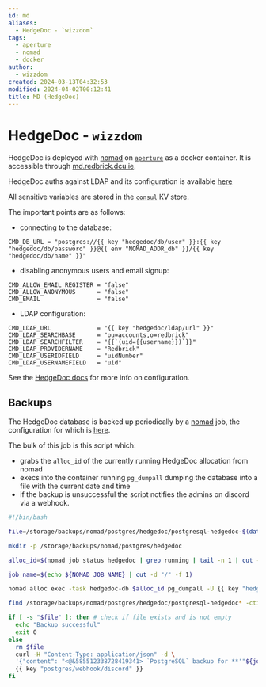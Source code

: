 ```yaml
---
id: md
aliases:
  - HedgeDoc - `wizzdom`
tags:
  - aperture
  - nomad
  - docker
author:
  - wizzdom
created: 2024-03-13T04:32:53
modified: 2024-04-02T00:12:41
title: MD (HedgeDoc)
---
```


# HedgeDoc - `wizzdom`

HedgeDoc is deployed with [nomad](nomad.md) on [`aperture`](../hardware/aperture/index.md) as a docker container. It is accessible through [md.redbrick.dcu.ie](https://md.redbrick.dcu.ie).

HedgeDoc auths against LDAP and its configuration is available [here](https://github.com/redbrick/nomad/blob/master/jobs/services/hedgedoc.hcl)

All sensitive variables are stored in the [`consul`](consul.md) KV store.

The important points are as follows:

- connecting to the database:

```hcl title="Nomad"
CMD_DB_URL = "postgres://{{ key "hedgedoc/db/user" }}:{{ key "hedgedoc/db/password" }}@{{ env "NOMAD_ADDR_db" }}/{{ key "hedgedoc/db/name" }}"
```

- disabling anonymous users and email signup:

```hcl title="Nomad"
CMD_ALLOW_EMAIL_REGISTER = "false"
CMD_ALLOW_ANONYMOUS      = "false"
CMD_EMAIL                = "false"
```

- LDAP configuration:

```hcl title="Nomad"
CMD_LDAP_URL             = "{{ key "hedgedoc/ldap/url" }}"
CMD_LDAP_SEARCHBASE      = "ou=accounts,o=redbrick"
CMD_LDAP_SEARCHFILTER    = "{{`(uid={{username}})`}}"
CMD_LDAP_PROVIDERNAME    = "Redbrick"
CMD_LDAP_USERIDFIELD     = "uidNumber"
CMD_LDAP_USERNAMEFIELD   = "uid"
```

See the [HedgeDoc docs](https://docs.hedgedoc.org/configuration/) for more info on configuration.

## Backups

The HedgeDoc database is backed up periodically by a [nomad](nomad.md) job, the configuration for which is [here](https://github.com/redbrick/nomad/blob/master/jobs/services/hedgedoc-backup.hcl).

The bulk of this job is this script which:

- grabs the `alloc_id` of the currently running HedgeDoc allocation from nomad
- execs into the container running `pg_dumpall` dumping the database into a file with the current date and time
- if the backup is unsuccessful the script notifies the admins on discord via a webhook.

```bash
#!/bin/bash

file=/storage/backups/nomad/postgres/hedgedoc/postgresql-hedgedoc-$(date +%Y-%m-%d_%H-%M-%S).sql

mkdir -p /storage/backups/nomad/postgres/hedgedoc

alloc_id=$(nomad job status hedgedoc | grep running | tail -n 1 | cut -d " " -f 1)

job_name=$(echo ${NOMAD_JOB_NAME} | cut -d "/" -f 1)

nomad alloc exec -task hedgedoc-db $alloc_id pg_dumpall -U {{ key "hedgedoc/db/user" }} > "${file}"

find /storage/backups/nomad/postgres/hedgedoc/postgresql-hedgedoc* -ctime +3 -exec rm {} \; || true

if [ -s "$file" ]; then # check if file exists and is not empty
  echo "Backup successful"
  exit 0
else
  rm $file
  curl -H "Content-Type: application/json" -d \
  '{"content": "<@&585512338728419341> `PostgreSQL` backup for **'"${job_name}"'** has just **FAILED**\nFile name: `'"$file"'`\nDate: `'"$(TZ=Europe/Dublin date)"'`\nTurn off this script with `nomad job stop '"${job_name}"'` \n\n## Remember to restart this backup job when fixed!!!"}' \
  {{ key "postgres/webhook/discord" }}
fi
```
